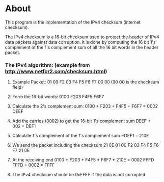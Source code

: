 # About
This program is the implementation of the IPv4 checksum (internet checksum).

The IPv4 checksum is a 16-bit checksum used to protect the header of IPv4 data packets against data corruption.
It is done by computing the 16 bit 1's complement of the 1's complement sum of all the 16 bit words in the header packet.

### The IPv4 algorithm: (example from http://www.netfor2.com/checksum.html)

1. Example Packet: 01 00 F2 03 F4 F5 F6 F7 00 00
(00 00 is the checksum field)

2. Form the 16-bit words:
0100 F203 F4F5 F6F7

3. Calculate the 2's complement sum:
0100 + F203 + F4F5 + F6F7 = 0002 DEEF

4. Add the carries (0002) to get the 16-bit 1's complement sum
DEEF + 002 = DEF1

5. Calculate 1's complement of the 1's complement sum
~DEF1 = 210E

6. We send the packet including the checksum 21 0E
01 00 F2 03 F4 F5 F6 F7 21 0E

7. At the receiving end
0100 + F203 + F4F5 + F6F7 + 210E = 0002 FFFD
FFFD + 0002 = FFFF

8. The IPv4 checksum should be 0xFFFF if the data is not corrupted
